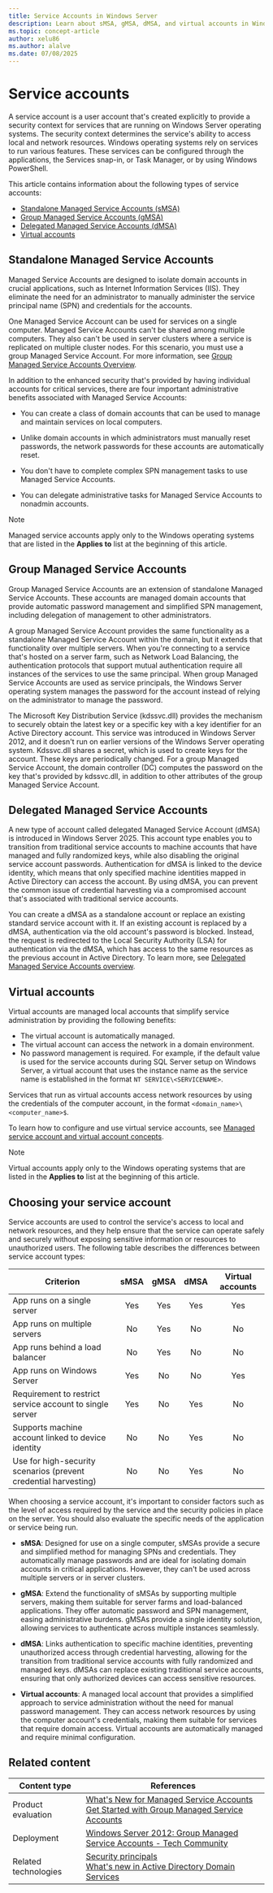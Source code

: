 ```yaml
---
title: Service Accounts in Windows Server
description: Learn about sMSA, gMSA, dMSA, and virtual accounts in Windows Server Active Directory.
ms.topic: concept-article
author: xelu86
ms.author: alalve
ms.date: 07/08/2025
---
```


# Service accounts

A service account is a user account that's created explicitly to provide a security context for services that are running on Windows Server operating systems. The security context determines the service's ability to access local and network resources. Windows operating systems rely on services to run various features. These services can be configured through the applications, the Services snap-in, or Task Manager, or by using Windows PowerShell.

This article contains information about the following types of service accounts:

- [Standalone Managed Service Accounts (sMSA)](#standalone-managed-service-accounts)
- [Group Managed Service Accounts (gMSA)](#group-managed-service-accounts)
- [Delegated Managed Service Accounts (dMSA)](#delegated-managed-service-accounts)
- [Virtual accounts](#virtual-accounts)

## Standalone Managed Service Accounts

Managed Service Accounts are designed to isolate domain accounts in crucial applications, such as Internet Information Services (IIS). They eliminate the need for an administrator to manually administer the service principal name (SPN) and credentials for the accounts.

One Managed Service Account can be used for services on a single computer. Managed Service Accounts can't be shared among multiple computers. They also can't be used in server clusters where a service is replicated on multiple cluster nodes. For this scenario, you must use a group Managed Service Account. For more information, see [Group Managed Service Accounts Overview](/previous-versions/windows/it-pro/windows-server-2012-R2-and-2012/hh831782(v=ws.11)).

In addition to the enhanced security that's provided by having individual accounts for critical services, there are four important administrative benefits associated with Managed Service Accounts:

- You can create a class of domain accounts that can be used to manage and maintain services on local computers.

- Unlike domain accounts in which administrators must manually reset passwords, the network passwords for these accounts are automatically reset.

- You don't have to complete complex SPN management tasks to use Managed Service Accounts.

- You can delegate administrative tasks for Managed Service Accounts to nonadmin accounts.

> [!NOTE]
> Managed service accounts apply only to the Windows operating systems that are listed in the **Applies to** list at the beginning of this article.

## Group Managed Service Accounts

Group Managed Service Accounts are an extension of standalone Managed Service Accounts. These accounts are managed domain accounts that provide automatic password management and simplified SPN management, including delegation of management to other administrators.

A group Managed Service Account provides the same functionality as a standalone Managed Service Account within the domain, but it extends that functionality over multiple servers. When you're connecting to a service that's hosted on a server farm, such as Network Load Balancing, the authentication protocols that support mutual authentication require all instances of the services to use the same principal. When group Managed Service Accounts are used as service principals, the Windows Server operating system manages the password for the account instead of relying on the administrator to manage the password.

The Microsoft Key Distribution Service (kdssvc.dll) provides the mechanism to securely obtain the latest key or a specific key with a key identifier for an Active Directory account. This service was introduced in Windows Server 2012, and it doesn't run on earlier versions of the Windows Server operating system. Kdssvc.dll shares a secret, which is used to create keys for the account. These keys are periodically changed. For a group Managed Service Account, the domain controller (DC) computes the password on the key that's provided by kdssvc.dll, in addition to other attributes of the group Managed Service Account.

## Delegated Managed Service Accounts

A new type of account called delegated Managed Service Account (dMSA) is introduced in Windows Server 2025. This account type enables you to transition from traditional service accounts to machine accounts that have managed and fully randomized keys, while also disabling the original service account passwords. Authentication for dMSA is linked to the device identity, which means that only specified machine identities mapped in Active Directory can access the account. By using dMSA, you can prevent the common issue of credential harvesting via a compromised account that's associated with traditional service accounts.

You can create a dMSA as a standalone account or replace an existing standard service account with it. If an existing account is replaced by a dMSA, authentication via the old account's password is blocked. Instead, the request is redirected to the Local Security Authority (LSA) for authentication via the dMSA, which has access to the same resources as the previous account in Active Directory. To learn more, see [Delegated Managed Service Accounts overview](/windows-server/security/delegated-managed-service-accounts/delegated-managed-service-accounts-overview).

## Virtual accounts

Virtual accounts are managed local accounts that simplify service administration by providing the following benefits:

- The virtual account is automatically managed.
- The virtual account can access the network in a domain environment.
- No password management is required. For example, if the default value is used for the service accounts during SQL Server setup on Windows Server, a virtual account that uses the instance name as the service name is established in the format `NT SERVICE\<SERVICENAME>`.

Services that run as virtual accounts access network resources by using the credentials of the computer account, in the format `<domain_name>\<computer_name>$`.

To learn how to configure and use virtual service accounts, see [Managed service account and virtual account concepts](/previous-versions/windows/it-pro/windows-server-2008-r2-and-2008/dd548356(v=ws.10)#managed-service-account-and-virtual-account-concepts).

> [!NOTE]
> Virtual accounts apply only to the Windows operating systems that are listed in the **Applies to** list at the beginning of this article.

## Choosing your service account

Service accounts are used to control the service's access to local and network resources, and they help ensure that the service can operate safely and securely without exposing sensitive information or resources to unauthorized users. The following table describes the differences between service account types:

| Criterion | sMSA | gMSA | dMSA | Virtual accounts |
|-|:-:|:-:|:-:|:-:|
| App runs on a single server | Yes | Yes | Yes | Yes |
| App runs on multiple servers | No | Yes | No | No |
| App runs behind a load balancer | No | Yes | No | No |
| App runs on Windows Server | Yes | No | No | Yes |
| Requirement to restrict service account to single server | Yes | No | Yes | No |
| Supports machine account linked to device identity | No | No | Yes | No |
| Use for high-security scenarios (prevent credential harvesting) | No | No | Yes | No |

When choosing a service account, it's important to consider factors such as the level of access required by the service and the security policies in place on the server. You should also evaluate the specific needs of the application or service being run.

- **sMSA**: Designed for use on a single computer, sMSAs provide a secure and simplified method for managing SPNs and credentials. They automatically manage passwords and are ideal for isolating domain accounts in critical applications. However, they can't be used across multiple servers or in server clusters.

- **gMSA**: Extend the functionality of sMSAs by supporting multiple servers, making them suitable for server farms and load-balanced applications. They offer automatic password and SPN management, easing administrative burdens. gMSAs provide a single identity solution, allowing services to authenticate across multiple instances seamlessly.

- **dMSA**: Links authentication to specific machine identities, preventing unauthorized access through credential harvesting, allowing for the transition from traditional service accounts with fully randomized and managed keys. dMSAs can replace existing traditional service accounts, ensuring that only authorized devices can access sensitive resources.

- **Virtual accounts**: A managed local account that provides a simplified approach to service administration without the need for manual password management. They can access network resources by using the computer account's credentials, making them suitable for services that require domain access. Virtual accounts are automatically managed and require minimal configuration.

## Related content

| Content type  | References  |
|---------------|-------------|
| Product evaluation | [What's New for Managed Service Accounts](/previous-versions/windows/it-pro/windows-server-2012-R2-and-2012/hh831451(v=ws.11)) <br> [Get Started with Group Managed Service Accounts](/previous-versions/windows/it-pro/windows-server-2012-R2-and-2012/jj128431(v=ws.11)) |
| Deployment | [Windows Server 2012: Group Managed Service Accounts - Tech Community](https://techcommunity.microsoft.com/t5/core-infrastructure-and-security/windows-server-2012-group-managed-service-accounts/ba-p/255910) |
| Related technologies | [Security principals](understand-security-principals.md) <br> [What's new in Active Directory Domain Services](/windows-server/identity/whats-new-active-directory-domain-services) |
